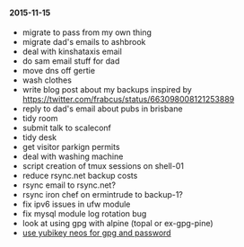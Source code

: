 #### 2015-11-15 ####

- migrate to pass from my own thing
- migrate dad's emails to ashbrook
- deal with kinshataxis email
- do sam email stuff for dad
- move dns off gertie
- wash clothes
- write blog post about my backups inspired by https://twitter.com/frabcus/status/663098008121253889
- reply to dad's email about pubs in brisbane
- tidy room
- submit talk to scaleconf
- tidy desk
- get visitor parkign permits
- deal with washing machine
- script creation of tmux sessions on shell-01
- reduce rsync.net backup costs
- rsync email to rsync.net?
- rsync iron chef on ermintrude to backup-1?
- fix ipv6 issues in ufw module
- fix mysql module log rotation bug
- look at using gpg with alpine (topal or ex-gpg-pine)
- [use yubikey neos for gpg and password](http://viccuad.me/blog/secure-yourself-part-1-airgapped-computer-and-GPG-smartcards/) 
